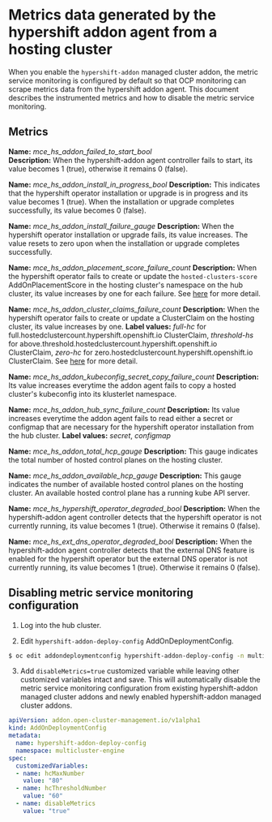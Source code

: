 # Metrics data generated by the hypershift addon agent from a hosting cluster

When you enable the `hypershift-addon` managed cluster addon, the metric service monitoring is configured by default so that OCP monitoring can scrape metrics data from the hypershift addon agent. This document describes the instrumented metrics and how to disable the metric service monitoring.

## Metrics

**Name:** 	_mce_hs_addon_failed_to_start_bool_  
**Description:**  When the hypershift-addon agent controller fails to start, its value becomes 1 (true), otherwise it remains 0 (false).

**Name:** 	*mce_hs_addon_install_in_progress_bool*
**Description:**  This indicates that the hypershift operator installation or upgrade is in progress and its value becomes 1 (true). When the installation or upgrade completes successfully, its value becomes 0 (false). 

**Name:** 	*mce_hs_addon_install_failure_gauge*
**Description:**  When the hypershift operator installation or upgrade fails, its value increases. The value resets to zero upon when the installation or upgrade completes successfully.

**Name:** 	*mce_hs_addon_placement_score_failure_count*
**Description:**  When the hypershift operator fails to create or update the `hosted-clusters-score` AddOnPlacementScore in the hosting cluster's namespace on the hub cluster, its value increases by one for each failure. See [here](https://github.com/stolostron/hypershift-addon-operator/blob/main/docs/scheduling_hosted_cluster.md) for more detail.

**Name:** 	*mce_hs_addon_cluster_claims_failure_count*
**Description:**  When the hypershift operator fails to create or update a ClusterClaim on the hosting cluster, its value increases by one.
**Label values:** *full-hc* for full.hostedclustercount.hypershift.openshift.io ClusterClaim, *threshold-hs* for above.threshold.hostedclustercount.hypershift.openshift.io ClusterClaim, *zero-hc* for zero.hostedclustercount.hypershift.openshift.io ClusterClaim. See [here](https://github.com/stolostron/hypershift-addon-operator/blob/main/docs/scheduling_hosted_cluster.md) for more detail.

**Name:** 	*mce_hs_addon_kubeconfig_secret_copy_failure_count*
**Description:**  Its value increases everytime the addon agent fails to copy a hosted cluster's kubeconfig into its klusterlet namespace.

**Name:** 	*mce_hs_addon_hub_sync_failure_count*
**Description:**  Its value increases everytime the addon agent fails to read either a secret or configmap that are necessary for the hypershift operator installation from the hub cluster.
**Label values:** *secret*, *configmap*

**Name:** 	*mce_hs_addon_total_hcp_gauge*
**Description:**  This gauge indicates the total number of hosted control planes on the hosting cluster.

**Name:** 	*mce_hs_addon_available_hcp_gauge*
**Description:**  This gauge indicates the number of available hosted control planes on the hosting cluster. An available hosted control plane has a running kube API server.

**Name:** 	*mce_hs_hypershift_operator_degraded_bool*
**Description:**  When the hypershift-addon agent controller detects that the hypershift operator is not currently running, its value becomes 1 (true). Otherwise it remains 0 (false).

**Name:** 	*mce_hs_ext_dns_operator_degraded_bool*
**Description:**  When the hypershift-addon agent controller detects that the external DNS feature is enabled for the hypershift operator but the external DNS operator is not currently running, its value becomes 1 (true). Otherwise it remains 0 (false).


## Disabling metric service monitoring configuration

1. Log into the hub cluster.

2. Edit `hypershift-addon-deploy-config` AddOnDeploymentConfig.

```bash
$ oc edit addondeploymentconfig hypershift-addon-deploy-config -n multicluster-engine
```

3. Add `disableMetrics=true` customized variable while leaving other customized variables intact and save. This will automatically disable the metric service monitoring configuration from existing hypershift-addon managed cluster addons and newly enabled hypershift-addon managed cluster addons.

```yaml
apiVersion: addon.open-cluster-management.io/v1alpha1
kind: AddOnDeploymentConfig
metadata:
  name: hypershift-addon-deploy-config
  namespace: multicluster-engine
spec:
  customizedVariables:
  - name: hcMaxNumber
    value: "80"
  - name: hcThresholdNumber
    value: "60"
  - name: disableMetrics
    value: "true"
```


